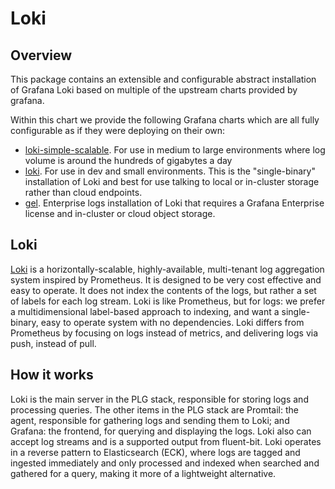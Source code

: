 # Loki

## Overview

This package contains an extensible and configurable abstract installation of Grafana Loki based on multiple of the upstream charts provided by grafana.

Within this chart we provide the following Grafana charts which are all fully configurable as if they were deploying on their own:
  - [loki-simple-scalable](https://github.com/grafana/helm-charts/tree/main/charts/loki-simple-scalable). For use in medium to large environments where log volume is around the hundreds of gigabytes a day
  - [loki](https://github.com/grafana/helm-charts/tree/main/charts/loki). For use in dev and small environments. This is the "single-binary" installation of Loki and best for use talking to local or in-cluster storage rather than cloud endpoints.
  - [gel](https://github.com/grafana/helm-charts/tree/main/charts/enterprise-logs). Enterprise logs installation of Loki that requires a Grafana Enterprise license and in-cluster or cloud object storage.

## Loki

[Loki](https://grafana.com/oss/loki/) is a horizontally-scalable, highly-available, multi-tenant log aggregation system inspired by Prometheus. It is designed to be very cost effective and easy to operate. It does not index the contents of the logs, but rather a set of labels for each log stream. Loki is like Prometheus, but for logs: we prefer a multidimensional label-based approach to indexing, and want a single-binary, easy to operate system with no dependencies. Loki differs from Prometheus by focusing on logs instead of metrics, and delivering logs via push, instead of pull.

## How it works

Loki is the main server in the PLG stack, responsible for storing logs and processing queries. The other items in the PLG stack are Promtail: the agent, responsible for gathering logs and sending them to Loki; and Grafana: the frontend, for querying and displaying the logs. Loki also can accept log streams and is a supported output from fluent-bit. Loki operates in a reverse pattern to Elasticsearch (ECK), where logs are tagged and ingested immediately and only processed and indexed when searched and gathered for a query, making it more of a lightweight alternative.
